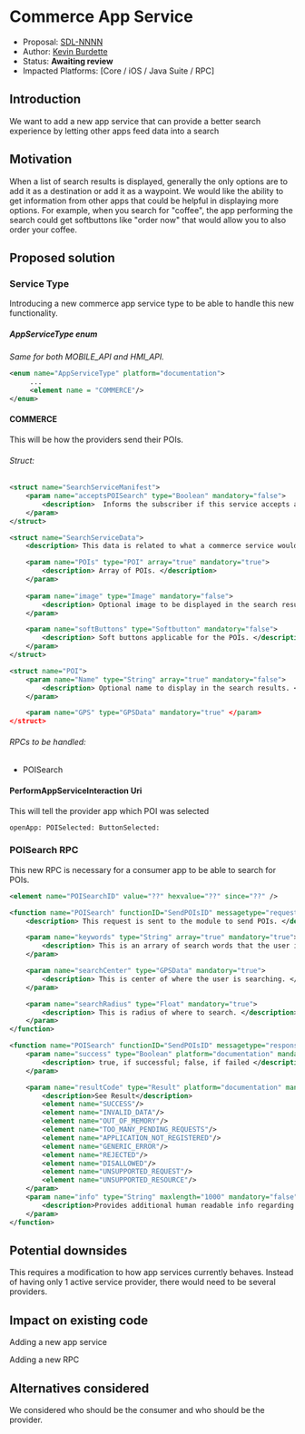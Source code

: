 # Commerce App Service

* Proposal: [SDL-NNNN](NNNN-Commerce-App-Service.md)
* Author: [Kevin Burdette](https://github.com/khburdette)
* Status: **Awaiting review**
* Impacted Platforms: [Core / iOS / Java Suite / RPC]

## Introduction

We want to add a new app service that can provide a better search experience by letting other apps feed data into a search

## Motivation

When a list of search results is displayed, generally the only options are to add it as a destination or add it as a waypoint. We would like the ability to get information from other apps that could be helpful in displaying more options. For example, when you search for "coffee", the app performing the search could get softbuttons like "order now" that would allow you to also order your coffee.

## Proposed solution

### Service Type

Introducing a new commerce app service type to be able to handle this new functionality.

##### AppServiceType enum

_Same for both MOBILE\_API and HMI\_API._

```xml
<enum name="AppServiceType" platform="documentation">
	 ...
	 <element name = "COMMERCE"/>
</enum>
```

#### COMMERCE

This will be how the providers send their POIs.

###### Struct:

```xml
<struct name="SearchServiceManifest">
    <param name="acceptsPOISearch" type="Boolean" mandatory="false">
        <description>  Informs the subscriber if this service accepts a POI search. </description>
    </param>
</struct>

<struct name="SearchServiceData">
    <description> This data is related to what a commerce service would provide. </description>

	<param name="POIs" type="POI" array="true" mandatory="true">
		<description> Array of POIs. </description>
	</param>
    
    <param name="image" type="Image" mandatory="false">
		<description> Optional image to be displayed in the search results. </description>
    </param>

	<param name="softButtons" type="Softbutton" mandatory="false">
		<description> Soft buttons applicable for the POIs. </description>
	</param>
</struct>

<struct name="POI">
    <param name="Name" type="String" array="true" mandatory="false">
		<description> Optional name to display in the search results. </description>
    </param>

    <param name="GPS" type="GPSData" mandatory="true" </param>
</struct>
```

###### RPCs to be handled:
 - POISearch

#### PerformAppServiceInteraction Uri

This will tell the provider app which POI was selected
```
openApp: POISelected: ButtonSelected:
```

### POISearch RPC

This new RPC is necessary for a consumer app to be able to search for POIs.

```xml
<element name="POISearchID" value="??" hexvalue="??" since="??" />

<function name="POISearch" functionID="SendPOIsID" messagetype="request">
	<description> This request is sent to the module to send POIs. </description>

    <param name="keywords" type="String" array="true" mandatory="true">
        <description> This is an arrary of search words that the user is searching for. </description>
    </param>

    <param name="searchCenter" type="GPSData" mandatory="true">
        <description> This is center of where the user is searching. </description>
    </param>

    <param name="searchRadius" type="Float" mandatory="true">
        <description> This is radius of where to search. </description>
    </param>
</function>

<function name="POISearch" functionID="SendPOIsID" messagetype="response" since="??">
    <param name="success" type="Boolean" platform="documentation" mandatory="true">
        <description> true, if successful; false, if failed </description>
    </param>

    <param name="resultCode" type="Result" platform="documentation" mandatory="true">
        <description>See Result</description>
        <element name="SUCCESS"/>
        <element name="INVALID_DATA"/>
        <element name="OUT_OF_MEMORY"/>
        <element name="TOO_MANY_PENDING_REQUESTS"/>
        <element name="APPLICATION_NOT_REGISTERED"/>
        <element name="GENERIC_ERROR"/>
        <element name="REJECTED"/>
        <element name="DISALLOWED"/>
        <element name="UNSUPPORTED_REQUEST"/>
        <element name="UNSUPPORTED_RESOURCE"/>
    </param>
    <param name="info" type="String" maxlength="1000" mandatory="false" platform="documentation">
        <description>Provides additional human readable info regarding the result.</description>
    </param>
</function>
```

## Potential downsides

This requires a modification to how app services currently behaves. Instead of having only 1 active service provider, there would need to be several providers.

## Impact on existing code

Adding a new app service

Adding a new RPC

## Alternatives considered

We considered who should be the consumer and who should be the provider.
